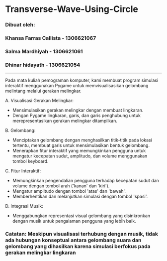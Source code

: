 # Transverse-Wave-Using-Circle
### **Dibuat oleh:**
### **Khansa Farras Callista - 1306621067**
### **Salma Mardhiyah - 1306621061**
### **Dhinar hidayath - 1306621054**
-----
Pada mata kuliah pemograman komputer, kami membuat program simulasi interaktif menggunakan Pygame untuk memvisualisasikan gelombang melintang melalui gerakan melingkar. 

A. Visualisasi Gerakan Melingkar:
* Mensimulasikan gerakan melingkar dengan membuat lingkaran.
* Dengan Pygame lingkaran, garis, dan garis penghubung untuk merepresentasikan gerakan melingkar ditampilkan.

B. Gelombang:
* Menciptakan gelombang dengan menghasilkan titik-titik pada lokasi tertentu, membuat garis untuk mensimulasikan bentuk gelombang.
* Menerapkan fitur interaktif yang memungkinkan pengguna untuk mengatur kecepatan sudut, amplitudo, dan volume menggunakan tombol keyboard.

C. Fitur Interaktif:
* Memungkinkan pengendalian pengguna terhadap kecepatan sudut dan volume dengan tombol arah ('kanan' dan 'kiri').
* Mengatur amplitudo dengan tombol 'atas' dan 'bawah'.
* Memberhentikan dan melanjutkan simulasi dengan tombol 'spasi'.

D. Integrasi Musik:
* Menggabungkan representasi visual gelombang yang disinkronkan dengan musik untuk pengalaman pengguna yang lebih baik.

### **Catatan: Meskipun visualisasi terhubung dengan musik, tidak ada hubungan konseptual antara gelombang suara dan gelombang yang dihasilkan karena simulasi berfokus pada gerakan melingkar lingkaran**


